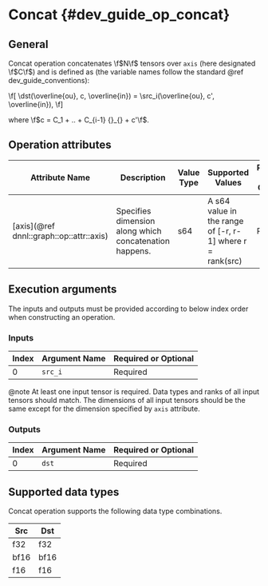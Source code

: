 # Concat {#dev_guide_op_concat}

## General

Concat operation concatenates \f$N\f$ tensors over `axis` (here designated
\f$C\f$) and is defined as (the variable names follow the standard
@ref dev_guide_conventions):

\f[
    \dst(\overline{ou}, c, \overline{in}) =
        \src_i(\overline{ou}, c', \overline{in}),
\f]

where \f$c = C_1 + .. + C_{i-1} {}_{} + c'\f$.

## Operation attributes

Attribute Name | Description | Value Type |Supported Values | Required or Optional
-- | -- | --| --|--
[axis](@ref dnnl::graph::op::attr::axis) | Specifies dimension along which concatenation happens.  |s64 | A s64 value in the range of [-r, r-1] where r = rank(src) | Required

## Execution arguments

The inputs and outputs must be provided according to below index order when
constructing an operation.

### Inputs

Index | Argument Name | Required or Optional
-- | -- | --
0|`src_i` | Required

@note At least one input tensor is required. Data types and ranks of all input
tensors should match. The dimensions of all input tensors should be the same
except for the dimension specified by `axis` attribute.

### Outputs

Index | Argument Name | Required or Optional
-- | -- | --
0|`dst` |Required

## Supported data types

Concat operation supports the following data type combinations.

Src | Dst
-- | --
f32  |f32
bf16  |bf16
f16  |f16
